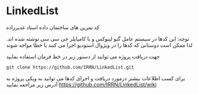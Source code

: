 # LinkedList
کد تمرین های ساختمان داده استاد غدیرزاده

توجه: این کدها در سیستم عامل گنو لینوکس و با کامپایلر جی سی سی نوشته شده اند. لذا ممکن است  دوستانی که کدها را در ویژوال استودیو اجرا می کنند با خطا مواجه شوند

جهت دریافت پروژه می توانید از دستور زیر در خط فرمان استفاده نمایید

    git clone https://github.com/IRRN/LinkedList.git

برای کسب اطلاعات بیشتر درمورد دریافت و اجرای کدها می توانید به ویکی پروژه به آدرس زیر مراجعه نمایید
https://github.com/IRRN/LinkedList/wiki

